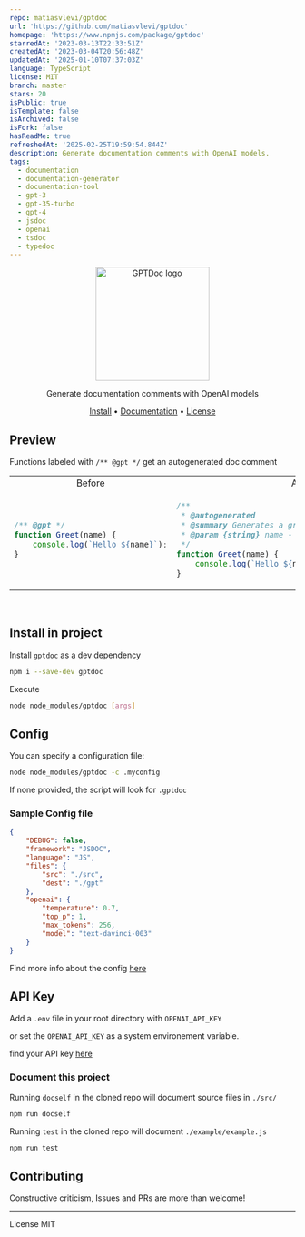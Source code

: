 ```yaml
---
repo: matiasvlevi/gptdoc
url: 'https://github.com/matiasvlevi/gptdoc'
homepage: 'https://www.npmjs.com/package/gptdoc'
starredAt: '2023-03-13T22:33:51Z'
createdAt: '2023-03-04T20:56:48Z'
updatedAt: '2025-01-10T07:37:03Z'
language: TypeScript
license: MIT
branch: master
stars: 20
isPublic: true
isTemplate: false
isArchived: false
isFork: false
hasReadMe: true
refreshedAt: '2025-02-25T19:59:54.844Z'
description: Generate documentation comments with OpenAI models.
tags:
  - documentation
  - documentation-generator
  - documentation-tool
  - gpt-3
  - gpt-35-turbo
  - gpt-4
  - jsdoc
  - openai
  - tsdoc
  - typedoc
---
```


<p align="center">
    <img width="200" src="./docs/gptdoc.png" alt="GPTDoc logo">
</p>

<p align="center">Generate documentation comments with OpenAI models</p>

<p align="center">
  <a href="https://github.com/matiasvlevi/gptdoc/#install-in-project">Install</a> •
  <a href="https://github.com/matiasvlevi/gptdoc/blob/master/CONFIG.md">Documentation</a> •
  <a href="https://github.com/matiasvlevi/gptdoc/blob/master/LICENSE">License</a>
</p>

## Preview

Functions labeled with `/** @gpt */` get an autogenerated doc comment

<table align="center">
<tr>
<td align="center"> Before </td> <td align="center"> After </td>
</tr>
<tr>
<td>

```ts
/** @gpt */
function Greet(name) {
    console.log(`Hello ${name}`);
}
```

</td>
<td>

```ts
/**
 * @autogenerated
 * @summary Generates a greeting to the passed in name
 * @param {string} name - The name to greet
 */
function Greet(name) {
    console.log(`Hello ${name}`);
}
```

</td>
</tr>
</table>
<br/>

## Install in project

Install `gptdoc` as a dev dependency

```sh
npm i --save-dev gptdoc 
```

Execute

```sh
node node_modules/gptdoc [args]
```

## Config

You can specify a configuration file:

```sh
node node_modules/gptdoc -c .myconfig
```

If none provided, the script will look for `.gptdoc`

### Sample Config file

```json
{
    "DEBUG": false,
    "framework": "JSDOC",
    "language": "JS",
    "files": {
        "src": "./src",
        "dest": "./gpt"
    },
    "openai": {
        "temperature": 0.7,
        "top_p": 1,
        "max_tokens": 256,
        "model": "text-davinci-003"
    }
}
```

Find more info about the config [here](./CONFIG.md)

## API Key

Add a `.env` file in your root directory with `OPENAI_API_KEY`

or set the `OPENAI_API_KEY` as a system environement variable.

find your API key [here](https://platform.openai.com/account/api-keys)

### Document this project

Running `docself` in the cloned repo will document source files in `./src/`

```sh
npm run docself
```

Running `test` in the cloned repo will document `./example/example.js`

```sh
npm run test
```

## Contributing

Constructive criticism, Issues and PRs are more than welcome!

---

License MIT
